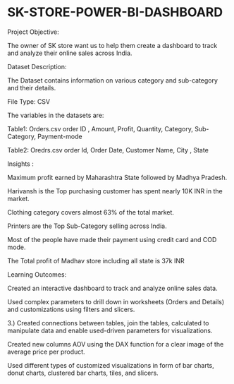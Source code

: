 # SK-STORE-POWER-BI-DASHBOARD
Project Objective:

The owner of SK store want us to help them create a dashboard to track and analyze their online sales across India.

Dataset Description:

The Dataset contains information on various category and sub-category and their details.

File Type: CSV

The variables in the datasets are:

Table1: Orders.csv order ID , Amount, Profit, Quantity, Category, Sub-Category, Payment-mode

Table2: Oredrs.csv order Id, Order Date, Customer Name, City , State

Insights :

Maximum profit earned by Maharashtra State followed by Madhya Pradesh.

Harivansh is the Top purchasing customer has spent nearly 10K INR in the market.

Clothing category covers almost 63% of the total market.

Printers are the Top Sub-Category selling across India.

Most of the people have made their payment using credit card and COD mode.

The Total profit of Madhav store including all state is 37k INR

Learning Outcomes:

Created an interactive dashboard to track and analyze online sales data.

Used complex parameters to drill down in worksheets (Orders and Details) and customizations using filters and slicers.

3.) Created connections between tables, join the tables, calculated to manipulate data and enable used-driven parameters for visualizations.

Created new columns AOV using the DAX function for a clear image of the average price per product.

Used different types of customized visualizations in form of bar charts, donut charts, clustered bar charts, tiles, and slicers.
